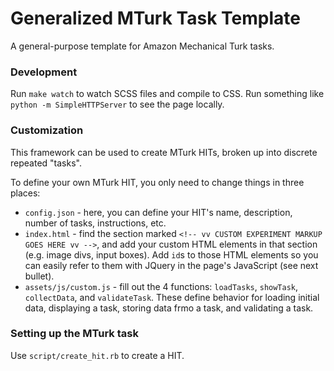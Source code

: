 # Generalized MTurk Task Template
A general-purpose template for Amazon Mechanical Turk tasks.

### Development
Run `make watch` to watch SCSS files and compile to CSS. Run something like `python -m SimpleHTTPServer` to see the page locally.

### Customization
This framework can be used to create MTurk HITs, broken up into discrete repeated "tasks". 

To define your own MTurk HIT, you only need to change things in three places:
* `config.json` - here, you can define your HIT's name, description, number of tasks, instructions, etc.
* `index.html` - find the section marked `<!-- vv CUSTOM EXPERIMENT MARKUP GOES HERE vv -->`, and add your custom HTML elements in that section (e.g. image divs, input boxes). Add `id`s to those HTML elements so you can easily refer to them with JQuery in the page's JavaScript (see next bullet).
* `assets/js/custom.js` - fill out the 4 functions: `loadTasks`, `showTask`, `collectData`, and `validateTask`. These define behavior for loading initial data, displaying a task, storing data frmo a task, and validating a task.

### Setting up the MTurk task
Use `script/create_hit.rb` to create a HIT.
